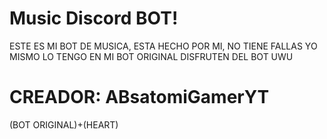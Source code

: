 # Music Discord BOT!

ESTE ES MI BOT DE MUSICA, 
ESTA HECHO POR MI, 
NO TIENE FALLAS YO MISMO 
LO TENGO EN MI BOT ORIGINAL
DISFRUTEN DEL BOT UWU

# CREADOR: ABsatomiGamerYT

(BOT ORIGINAL)+(HEART)
